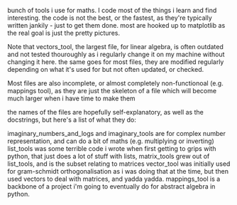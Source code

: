 bunch of tools i use for maths. I code most of the things i learn and find interesting.
the code is not the best, or the fastest, as they're typically written jankily - just to get them done.
most are hooked up to matplotlib as the real goal is just the pretty pictures.

Note that vectors_tool, the largest file, for linear algebra, is often outdated and not tested thouroughly as i regularly change it on my machine without changing it here.
the same goes for most files, they are modified regularly depending on what it's used for but not often updated, or checked.

Most files are also incomplete, or almost completely non-functionoal (e.g. mappings tool), as they are just the skeleton of a file which will become much larger when 
i have time to make them

the names of the files are hopefully self-explanatory, as well as the docstrings, but here's a list of what they do:

imaginary_numbers_and_logs and imaginary_tools are for complex number representation, and can do a bit of maths (e.g. multiplying or inverting)
list_tools was some terrible code i wrote when first getting to grips with python, that just does a lot of stuff with lists,
matrix_tools grew out of list_tools, and is the subset relating to matrices
vector_tool was initially used for gram-schmidt orthogonalisation as i was doing that at the time, but then used vectors to deal with matrices, and yadda yadda.
mappings_tool is a backbone of a project i'm going to eventually do for abstract algebra in python.
